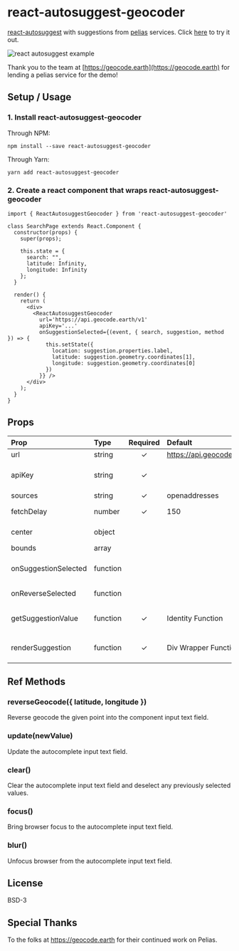 # react-autosuggest-geocoder

[react-autosuggest](https://github.com/moroshko/react-autosuggest) with suggestions from [pelias](https://github.com/pelias/pelias) services. Click [here](http://abec.github.io/react-autosuggest-geocoder) to try it out.

![react autosuggest example](https://abec.github.io/react-autosuggest-geocoder/images/basic.gif)

Thank you to the team at [https://geocode.earth](https://geocode.earth) for lending a pelias service for the demo!

## Setup / Usage

### 1. Install react-autosuggest-geocoder

Through NPM:

```
npm install --save react-autosuggest-geocoder
```

Through Yarn:

```
yarn add react-autosuggest-geocoder
```

### 2. Create a react component that wraps react-autosuggest-geocoder

```
import { ReactAutosuggestGeocoder } from 'react-autosuggest-geocoder'

class SearchPage extends React.Component {
  constructor(props) {
    super(props);

    this.state = {
      search: "",
      latitude: Infinity,
      longitude: Infinity
    };
  }

  render() {
    return (
      <div>
        <ReactAutosuggestGeocoder
          url='https://api.geocode.earth/v1'
          apiKey='...'
          onSuggestionSelected={(event, { search, suggestion, method }) => {
            this.setState({
              location: suggestion.properties.label,
              latitude: suggestion.geometry.coordinates[1],
              longitude: suggestion.geometry.coordinates[0]
            })
          }} />
      </div>
    );
  }
}
```

## Props

| Prop | Type | Required | Default | Description |
| :--- | :--- | :---: | :--- | :--- |
| url | string | ✓ | https://api.geocode.earth/v1 | |
| apiKey | string | ✓ | | Pelias service API key. Most useful with geocode.earth. See https://geocode.earth/ to get an API key. |
| sources | string | ✓ | openaddresses | Filter data by data source. |
| fetchDelay | number | ✓ | 150 | Debounce API requests with this delay (in milliseconds). |
| center | object | | | Orient search results towards the provided center. |
| bounds | array | | | Bounding box to limit search results. |
| onSuggestionSelected | function | | | See https://github.com/moroshko/react-autosuggest#onSuggestionSelectedProp for details. |
| onReverseSelected | function | | | Invoked after reverse geocoding is performed. |
| getSuggestionValue | function | ✓ | Identity Function | See https://github.com/moroshko/react-autosuggest#getsuggestionvalue-required for details. |
| renderSuggestion | function | ✓ | Div Wrapper Function | See https://github.com/moroshko/react-autosuggest#rendersuggestion-required for details. |

## Ref Methods

### reverseGeocode({ latitude, longitude })

Reverse geocode the given point into the component input text field.

### update(newValue)

Update the autocomplete input text field.

### clear()

Clear the autocomplete input text field and deselect any previously selected values.

### focus()

Bring browser focus to the autocomplete input text field.

### blur()

Unfocus browser from the autocomplete input text field.

## License

BSD-3

## Special Thanks

To the folks at https://geocode.earth for their continued work on Pelias.
